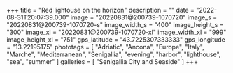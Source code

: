 +++
title = "Red lightouse on the horizon"
description = ""
date = "2022-08-31T20:07:39.000"
image = "20220831@200739-1070720"
image_s = "20220831@200739-1070720-s"
image_width_s = "400"
image_height_s = "300"
image_xl = "20220831@200739-1070720-xl"
image_width_xl = "999"
image_height_xl = "751"
gps_latitude = "43.7225307333333"
gps_longitude = "13.22195175"
phototags = [ "Adriatic", "Ancona", "Europe", "Italy", "Marche", "Mediterranean", "Senigallia", "evening", "harbor", "lighthouse", "sea", "summer" ]
galleries = [ "Senigallia City and Seaside" ]
+++
